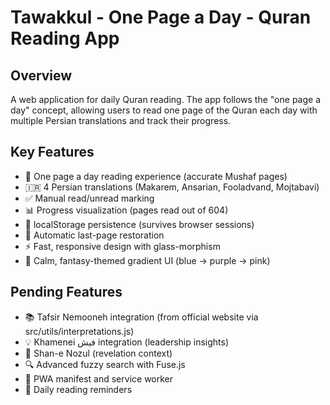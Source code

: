 # Tawakkul - One Page a Day - Quran Reading App

## Overview

A web application for daily Quran reading. The app follows the "one page a day" concept, allowing users to read one page of the Quran each day with multiple Persian translations and track their progress.

## Key Features

- 📖 One page a day reading experience (accurate Mushaf pages)
- 🇮🇷 4 Persian translations (Makarem, Ansarian, Fooladvand, Mojtabavi)
- ✅ Manual read/unread marking
- 📊 Progress visualization (pages read out of 604)
- 💾 localStorage persistence (survives browser sessions)
- 🔄 Automatic last-page restoration
- ⚡ Fast, responsive design with glass-morphism
- 🌙 Calm, fantasy-themed gradient UI (blue → purple → pink)

## Pending Features

- 📚 Tafsir Nemooneh integration (from official website via src/utils/interpretations.js)
- 💡 Khamenei فیش integration (leadership insights)
- 📝 Shan-e Nozul (revelation context)
- 🔍 Advanced fuzzy search with Fuse.js
- 📱 PWA manifest and service worker
- 🔔 Daily reading reminders
